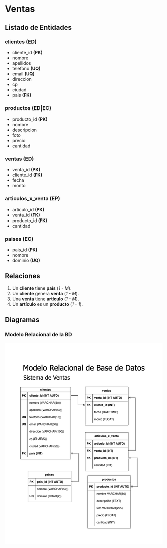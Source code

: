 # Ventas

## Listado de Entidades

### clientes **(ED)**

- cliente_id **(PK)**
- nombre
- apellidos
- telefono **(UQ)**
- email **(UQ)**
- direccion
- cp
- ciudad
- pais **(FK)**

### productos **(ED|EC)**

- producto_id **(PK)**
- nombre
- descripcion
- foto
- precio
- cantidad

### ventas **(ED)**

- venta_id **(PK)**
- cliente_id **(FK)**
- fecha
- monto

### articulos_x_venta **(EP)**

- articulo_id **(PK)**
- venta_id **(FK)**
- producto_id **(FK)**
- cantidad

### paises **(EC)**

- pais_id **(PK)**
- nombre
- dominio **(UQ)**

## Relaciones

1. Un **cliente** tiene **país** (_1 - M_).
1. Un **cliente** genera **venta** (_1 - M_).
1. Una **venta** tiene **artículo** (_1 - M_).
1. Un **artículo** es un **producto** (_1 - 1_).

## Diagramas

### Modelo Relacional de la BD

![Modelo Relacional](Ventas_ModeloRelacionalBD.png)
